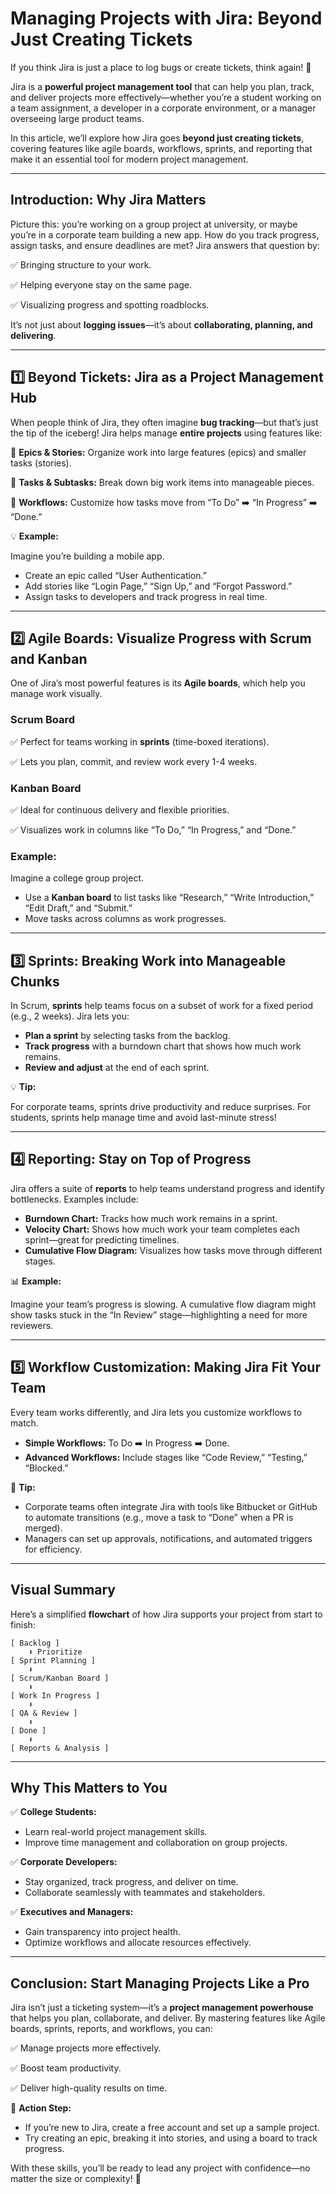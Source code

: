# Managing Projects with Jira: Beyond Just Creating Tickets

If you think Jira is just a place to log bugs or create tickets, think again! 🚀

Jira is a **powerful project management tool** that can help you plan, track, and deliver projects more effectively—whether you’re a student working on a team assignment, a developer in a corporate environment, or a manager overseeing large product teams.

In this article, we’ll explore how Jira goes **beyond just creating tickets**, covering features like agile boards, workflows, sprints, and reporting that make it an essential tool for modern project management.

---

## Introduction: Why Jira Matters

Picture this: you’re working on a group project at university, or maybe you’re in a corporate team building a new app. How do you track progress, assign tasks, and ensure deadlines are met? Jira answers that question by:

✅ Bringing structure to your work.

✅ Helping everyone stay on the same page.

✅ Visualizing progress and spotting roadblocks.

It’s not just about **logging issues**—it’s about **collaborating, planning, and delivering**.

---

## 1️⃣ Beyond Tickets: Jira as a Project Management Hub

When people think of Jira, they often imagine **bug tracking**—but that’s just the tip of the iceberg! Jira helps manage **entire projects** using features like:

🔹 **Epics & Stories:** Organize work into large features (epics) and smaller tasks (stories).

🔹 **Tasks & Subtasks:** Break down big work items into manageable pieces.

🔹 **Workflows:** Customize how tasks move from “To Do” ➡️ “In Progress” ➡️ “Done.”

💡 **Example:**

Imagine you’re building a mobile app.

- Create an epic called “User Authentication.”
- Add stories like “Login Page,” “Sign Up,” and “Forgot Password.”
- Assign tasks to developers and track progress in real time.

---

## 2️⃣ Agile Boards: Visualize Progress with Scrum and Kanban

One of Jira’s most powerful features is its **Agile boards**, which help you manage work visually.

### Scrum Board

✅ Perfect for teams working in **sprints** (time-boxed iterations).

✅ Lets you plan, commit, and review work every 1-4 weeks.

### Kanban Board

✅ Ideal for continuous delivery and flexible priorities.

✅ Visualizes work in columns like “To Do,” “In Progress,” and “Done.”

### Example:

Imagine a college group project.

- Use a **Kanban board** to list tasks like “Research,” “Write Introduction,” “Edit Draft,” and “Submit.”
- Move tasks across columns as work progresses.

---

## 3️⃣ Sprints: Breaking Work into Manageable Chunks

In Scrum, **sprints** help teams focus on a subset of work for a fixed period (e.g., 2 weeks). Jira lets you:

- **Plan a sprint** by selecting tasks from the backlog.
- **Track progress** with a burndown chart that shows how much work remains.
- **Review and adjust** at the end of each sprint.

💡 **Tip:**

For corporate teams, sprints drive productivity and reduce surprises. For students, sprints help manage time and avoid last-minute stress!

---

## 4️⃣ Reporting: Stay on Top of Progress

Jira offers a suite of **reports** to help teams understand progress and identify bottlenecks. Examples include:

- **Burndown Chart:** Tracks how much work remains in a sprint.
- **Velocity Chart:** Shows how much work your team completes each sprint—great for predicting timelines.
- **Cumulative Flow Diagram:** Visualizes how tasks move through different stages.

📊 **Example:**

Imagine your team’s progress is slowing. A cumulative flow diagram might show tasks stuck in the “In Review” stage—highlighting a need for more reviewers.

---

## 5️⃣ Workflow Customization: Making Jira Fit Your Team

Every team works differently, and Jira lets you customize workflows to match.

- **Simple Workflows:** To Do ➡️ In Progress ➡️ Done.
- **Advanced Workflows:** Include stages like “Code Review,” “Testing,” “Blocked.”

🔧 **Tip:**

- Corporate teams often integrate Jira with tools like Bitbucket or GitHub to automate transitions (e.g., move a task to “Done” when a PR is merged).
- Managers can set up approvals, notifications, and automated triggers for efficiency.

---

## Visual Summary

Here’s a simplified **flowchart** of how Jira supports your project from start to finish:

```
[ Backlog ]
    ⬇️ Prioritize
[ Sprint Planning ]
    ⬇️
[ Scrum/Kanban Board ]
    ⬇️
[ Work In Progress ]
    ⬇️
[ QA & Review ]
    ⬇️
[ Done ]
    ⬇️
[ Reports & Analysis ]

```

---

## Why This Matters to You

✅ **College Students:**

- Learn real-world project management skills.
- Improve time management and collaboration on group projects.

✅ **Corporate Developers:**

- Stay organized, track progress, and deliver on time.
- Collaborate seamlessly with teammates and stakeholders.

✅ **Executives and Managers:**

- Gain transparency into project health.
- Optimize workflows and allocate resources effectively.

---

## Conclusion: Start Managing Projects Like a Pro

Jira isn’t just a ticketing system—it’s a **project management powerhouse** that helps you plan, collaborate, and deliver. By mastering features like Agile boards, sprints, reports, and workflows, you can:

✅ Manage projects more effectively.

✅ Boost team productivity.

✅ Deliver high-quality results on time.

📌 **Action Step:**

- If you’re new to Jira, create a free account and set up a sample project.
- Try creating an epic, breaking it into stories, and using a board to track progress.

With these skills, you’ll be ready to lead any project with confidence—no matter the size or complexity! 🚀